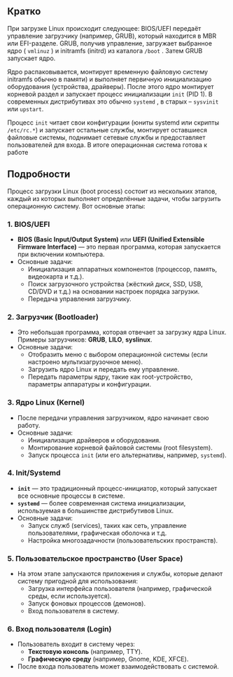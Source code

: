 ## Кратко
При загрузке Linux происходит следующее: BIOS/UEFI передаёт управление загрузчику (например, GRUB), который находится в MBR или EFI-разделе. GRUB, получив управление, загружает выбранное ядро ( `vmlinuz` ) и initramfs (initrd) из каталога `/boot` . Затем GRUB запускает ядро. 

Ядро распаковывается, монтирует временную файловую систему initramfs  обычно в памяти) и выполняет первичную инициализацию оборудования (устройства,  драйверы). После этого ядро монтирует корневой раздел и запускает процесс инициализации `init` (PID 1). В современных дистрибутивах это обычно `systemd` , в старых – `sysvinit` или `upstart`.

Процесс `init` читает свои конфигурации (юниты systemd или скрипты `/etc/rc.*`) и запускает остальные службы, монтирует оставшиеся файловые системы, поднимает сетевые службы и предоставляет пользователей для входа. В итоге операционная система готова к работе

## Подробности
Процесс загрузки Linux (boot process) состоит из нескольких этапов, каждый из которых выполняет определённые задачи, чтобы загрузить операционную систему. Вот основные этапы:
### 1. **BIOS/UEFI**
- **BIOS (Basic Input/Output System)** или **UEFI (Unified Extensible Firmware Interface)** — это первая программа, которая запускается при включении компьютера.
- Основные задачи:
    - Инициализация аппаратных компонентов (процессор, память, видеокарта и т.д.).
    - Поиск загрузочного устройства (жёсткий диск, SSD, USB, CD/DVD и т.д.) на основании настроек порядка загрузки.
    - Передача управления загрузчику.
### 2. **Загрузчик (Bootloader)**
- Это небольшая программа, которая отвечает за загрузку ядра Linux. Примеры загрузчиков: **GRUB**, **LILO**, **syslinux**.
- Основные задачи:
    - Отобразить меню с выбором операционной системы (если настроено мультизагрузочное меню).
    - Загрузить ядро Linux и передать ему управление.
    - Передать параметры ядру, такие как root-устройство, параметры аппаратуры и конфигурации.
### 3. **Ядро Linux (Kernel)**
- После передачи управления загрузчиком, ядро начинает свою работу.
- Основные задачи:
    - Инициализация драйверов и оборудования.
    - Монтирование корневой файловой системы (root filesystem).
    - Запуск процесса `init` (или его альтернативы, например, `systemd`).
### 4. **Init/Systemd**
- **`init`** — это традиционный процесс-инициатор, который запускает все основные процессы в системе.
- **`systemd`** — более современная система инициализации, используемая в большинстве дистрибутивов Linux.
- Основные задачи:
    - Запуск служб (services), таких как сеть, управление пользователями, графическая оболочка и т.д.
    - Настройка многозадачности (пользовательских пространств).
### 5. **Пользовательское пространство (User Space)**
- На этом этапе запускаются приложения и службы, которые делают систему пригодной для использования:
    - Загрузка интерфейса пользователя (например, графической среды, если используется).
    - Запуск фоновых процессов (демонов).
    - Вход пользователя в систему.
### 6. **Вход пользователя (Login)**
- Пользователь входит в систему через:
    - **Текстовую консоль** (например, TTY).
    - **Графическую среду** (например, Gnome, KDE, XFCE).
- После входа пользователь может взаимодействовать с системой.
